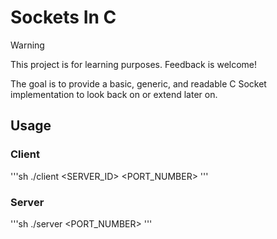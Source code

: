 # Sockets In C

> [!WARNING]
> This project is for learning purposes. Feedback is welcome!

The goal is to provide a basic, generic, and readable C Socket implementation to
look back on or extend later on.

## Usage

### Client

'''sh
./client <SERVER_ID> <PORT_NUMBER>
'''

### Server

'''sh
./server <PORT_NUMBER>
'''

